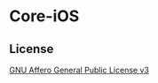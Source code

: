 # Core-iOS

## License

[GNU Affero General Public License v3](https://github.com/castcle/Core-iOS/blob/main/LICENSE)
